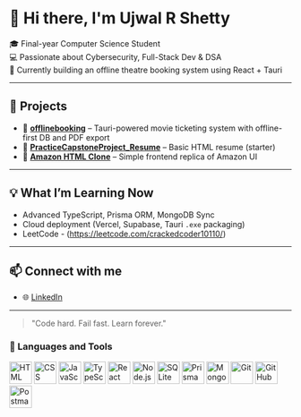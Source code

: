 # 👋 Hi there, I'm Ujwal R Shetty 

🎓 Final-year Computer Science Student  
💻 Passionate about Cybersecurity, Full-Stack Dev & DSA  
🎯 Currently building an offline theatre booking system using React + Tauri

---

## 🚀 Projects
- 🔐 **[offlinebooking](https://github.com/Crackedwarrior/offlinebooking)** – Tauri-powered movie ticketing system with offline-first DB and PDF export
- 💼 **[PracticeCapstoneProject_Resume](https://github.com/Crackedwarrior/PracticeCapstoneProject_Resume)** – Basic HTML resume (starter)
- 🛒 **[Amazon HTML Clone](https://github.com/Crackedwarrior/Amazon-Html-Css-clone)** – Simple frontend replica of Amazon UI

---

## 💡 What I’m Learning Now
- Advanced TypeScript, Prisma ORM, MongoDB Sync
- Cloud deployment (Vercel, Supabase, Tauri `.exe` packaging)
- LeetCode - (https://leetcode.com/crackedcoder10110/)

---

## 📫 Connect with me
- 🌐 [LinkedIn](https://www.linkedin.com/in/ujwal10)

---

> "Code hard. Fail fast. Learn forever."
### 🧰 Languages and Tools

<p align="left">
  <img src="https://cdn.jsdelivr.net/gh/devicons/devicon/icons/html5/html5-original.svg" alt="HTML" width="40" height="40"/>
  <img src="https://cdn.jsdelivr.net/gh/devicons/devicon/icons/css3/css3-original.svg" alt="CSS" width="40" height="40"/>
  <img src="https://cdn.jsdelivr.net/gh/devicons/devicon/icons/javascript/javascript-original.svg" alt="JavaScript" width="40" height="40"/>
  <img src="https://cdn.jsdelivr.net/gh/devicons/devicon/icons/typescript/typescript-original.svg" alt="TypeScript" width="40" height="40"/>
  <img src="https://cdn.jsdelivr.net/gh/devicons/devicon/icons/react/react-original.svg" alt="React" width="40" height="40"/>
  <img src="https://cdn.jsdelivr.net/gh/devicons/devicon/icons/nodejs/nodejs-original.svg" alt="Node.js" width="40" height="40"/>
  <img src="https://cdn.jsdelivr.net/gh/devicons/devicon/icons/sqlite/sqlite-original.svg" alt="SQLite" width="40" height="40"/>
  <img src="https://www.vectorlogo.zone/logos/prismaio/prismaio-icon.svg" alt="Prisma" width="40" height="40"/>
  <img src="https://cdn.jsdelivr.net/gh/devicons/devicon/icons/mongodb/mongodb-original.svg" alt="MongoDB" width="40" height="40"/>
  <img src="https://cdn.jsdelivr.net/gh/devicons/devicon/icons/git/git-original.svg" alt="Git" width="40" height="40"/>
  <img src="https://cdn.jsdelivr.net/gh/devicons/devicon/icons/github/github-original.svg" alt="GitHub" width="40" height="40"/>
  <img src="https://cdn.jsdelivr.net/gh/devicons/devicon/icons/postman/postman-original.svg" alt="Postman" width="40" height="40"/>
</p>




